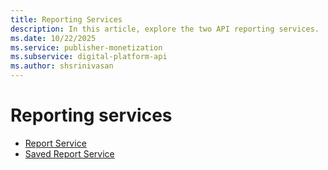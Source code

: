 ```yaml
---
title: Reporting Services
description: In this article, explore the two API reporting services.
ms.date: 10/22/2025
ms.service: publisher-monetization
ms.subservice: digital-platform-api
ms.author: shsrinivasan
---
```


# Reporting services

- [Report Service](report-service.md)
- [Saved Report Service](saved-report-service.md)
